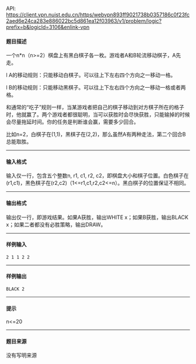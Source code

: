 API: https://client.vpn.nuist.edu.cn/https/webvpn893ff9021738b0357186c0f23fc2aed6e24ca283e886022bc5d861ea12f03963/v1/problem/logic?prefix=b&logicId=3106&enlink-vpn

#### 题目描述

一个n\*n（n>=2）棋盘上有黑白棋子各一枚。游戏者A和B轮流移动棋子，A先走。

l A的移动规则：只能移动白棋子。可以往上下左右四个方向之一移动一格。

l B的移动规则：只能移动黑棋子。可以往上下左右四个方向之一移动一格或者两格。

和通常的“吃子”规则一样，当某游戏者把自己的棋子移动到对方棋子所在的格子时，他就赢了。两个游戏者都很聪明，当可以获胜时会尽快获胜，只能输掉的时候会尽量拖延时间。你的任务是判断谁会赢，需要多少回合。

比如n=2，白棋子在(1,1)，黑棋子在(2,2)，那么虽然A有两种走法，第二个回合B总能取胜。

---

#### 输入格式

输入仅一行，包含五个整数n, r1, c1, r2, c2，即棋盘大小和棋子位置。白色棋子在(r1,c1)，黑色棋子在(r2,c2)（1<=r1,c1,r2,c2<=n）。黑白棋子的位置保证不相同。

---

#### 输出格式

输出仅一行，即游戏结果。如果A获胜，输出WHITE x；如果B获胜，输出BLACK x；如果二者都没有必胜策略，输出DRAW。

---

#### 样例输入
```
2 1 1 2 2
```

---

#### 样例输出
```
BLACK 2
```

---

#### 提示

n<=20

---

#### 题目来源

没有写明来源